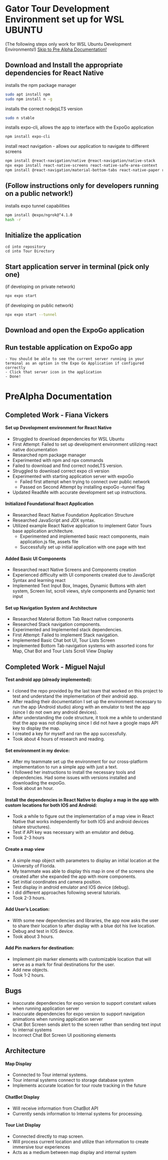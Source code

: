 
# Gator Tour Development Environment set up for WSL UBUNTU
(The following steps only work for WSL Ubuntu Development Environments!)
[Skip to Pre Alpha Documentation!](PreAlpha-Documentation)
## Download and Install the appropriate dependencies for React Native
installs the npm package manager
```bash
sudo apt install npm
sudo npm install n -g 
```
installs the correct nodejsLTS version 
```bash
sudo n stable
```    
installs expo-cli, allows the app to interface with the ExpoGo application
```bash
npm install expo-cli
```   
install react navigation - allows our application to navigate to different screens 
```bash
npm install @react-navigation/native @react-navigation/native-stack
npx expo install react-native-screens react-native-safe-area-context
npm install @react-navigation/material-bottom-tabs react-native-paper react-native-vector-icons
``` 

## (Follow instructions only for developers running on a public network!)
installs expo tunnel capabilities
```bash
npm install @expo/ngrok@^4.1.0
hash -r
```   
## Initialize the application 
    cd into repository
    cd into Tour Directory 

## Start application server in terminal (pick only one)

(if developing on private network)
```bash
npx expo start
```  
(if developing on public network)
```bash
npx expo start --tunnel
```  
## Download and open the ExpoGo application 

## Run testable application on ExpoGo app
    - You should be able to see the current server running in your terminal as an option in the Expo Go Application if configured correctly 
    - Click that server icon in the application 
    - Done! 

# PreAlpha Documentation 

## Completed Work - Fiana Vickers

#### Set up Development environment for React Native 
*	Struggled to download dependencies for WSL Ubuntu 
*	First Attempt: Failed to set up development environment utilizing react native documentation 
*	Researched npm package manager 
*	Experimented with npm and npx commands 
*	Failed to download and find correct nodeLTS version. 
*	 Struggled to download correct expo cli version 
*	Experimented with starting application server with expoGo
	  *  Failed first attempt when trying to connect over public network 
      * Passed on Second Attempt by installing expoGo –tunnel flag 
*	Updated ReadMe with accurate development set up instructions. 

#### Initialized Foundational React Application
*	Researched React Native Foundation Application Structure 
*	Researched JavaScript and JDX syntax. 
*	Utilized example React Native application to implement Gator Tours base application architecture. 
    *	Experimented and implemented basic react components, main application.js file, assets file
    * Successfully set up initial application with one page with text

####  Added Basic UI Components
*	Researched react Native Screens and Components creation 
*	Experienced difficulty with UI components created due to JavaScript Syntax and learning react 
*	Implemented Text Input Box, Images, Dynamic Buttons with alert system, Screen list, scroll views, style components and Dynamic text input

####  Set up Navigation System and Architecture 
*	Researched Material Bottom Tab React native components 
*	Researched Stack navigation components. 
*	Experimented and Implemented stack dependencies. 
*	First Attempt: Failed to implement Stack navigation.  
*	Implemented Basic Chat bot UI, Tour Lists Screen 
*	Implemented Bottom Tab navigation systems with assorted icons for Map, Chat Bot and Tour Lists Scroll View Display

## Completed Work - Miguel Najul 

#### Test android app (already implemented):
* I cloned the repo provided by the last team that worked on this project to test and understand the implementation of their android app.
* After reading their documentation I set up the environment necessary to run the app (Android studio) along with an emulator to test the app (since I do not own any android devices).
* After understanding the code structure, it took me a while to understand that the app was not displaying since I did not have a google maps API key to display the map.
* I created a key for myself and ran the app successfully.
* Took about 4 hours of research and reading.

#### Set environment in my device:
* After my teammate set up the environment for our cross-platform implementation to run a simple app with just a text.
* I followed her instructions to install the necessary tools and dependencies.
Had some issues with versions installed and downloading the expoGo.
* Took about an hour.

#### Install the dependencies in React Native to display a map in the app with custom locations for both IOS and Android:
* Took a while to figure out the implementation of a map view in React Native that works independently for both IOS and android devices (share structures).
* Test if API key was necessary with an emulator and debug.
* Took 2-3 hours

#### Create a map view
* A simple map object with parameters to display an initial location at the University of Florida.
* My teammate was able to display this map in one of the screens she created after she expanded the app with more components.
* Set initial coordinates and camera position.
* Test display in android emulator and IOS device (debug).
* I did different approaches following several tutorials.
* Took 2-3 hours.

#### Add User’s Location:
* With some new dependencies and libraries, the app now asks the user to share their location to after display with a blue dot his live location.
* Debug and test in IOS device.
* Took about 3 hours.

#### Add Pin markers for destination:
* Implement pin marker elements with customizable location that will serve as a mark for final destinations for the user.
* Add new objects.
* Took 1-2 hours.

##  Bugs
*	Inaccurate dependencies for expo version to support constant values when running application server   
*	Inaccurate dependencies for expo version to support navigation animations when running application server   
*	Chat Bot Screen sends alert to the screen rather than sending text input to internal systems
*	Incorrect Chat Bot Screen UI positioning elements 

## Architecture
#### Map Display 
*	Connected to Tour internal systems. 
*	Tour internal systems connect to storage database system 
*	Implements accurate location for tour route tracking in the future 

#### ChatBot Display 
*	Will receive information from ChatBot API
*	Currently sends information to Internal systems for processing. 

#### Tour List Display 
*	Connected directly to map screen. 
*	Will process current location and utilize than information to create immersive tour experiences
*	Acts as a medium between map display and internal system


